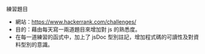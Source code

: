 練習題目

- 網站：https://www.hackerrank.com/challenges/
- 目的：藉由每天寫一兩道題目來增加對 js 的熟悉度。
- 在每一道練習的函式中，加上了 jsDoc 型別註記，增加程式碼的可讀性及對資料型別的意識。
